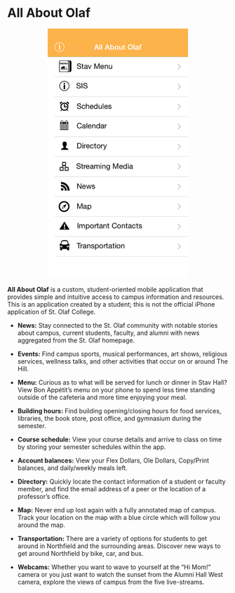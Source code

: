 All About Olaf
==============

<p align="center"><img src="./.github/screenshot.png" width="320px" alt="Screenshot of the All About Olaf main menu" /></p>

**All About Olaf** is a custom, student-oriented mobile application that provides simple and intuitive access to campus information and resources. This is an application created by a student; this is not the official iPhone application of St. Olaf College.

- **News:** Stay connected to the St. Olaf community with notable stories about campus, current students, faculty, and alumni with news aggregated from the St. Olaf homepage.

- **Events:** Find campus sports, musical performances, art shows, religious services, wellness talks, and other activities that occur on or around The Hill.

- **Menu:** Curious as to what will be served for lunch or dinner in Stav Hall? View Bon Appétit’s menu on your phone to spend less time standing outside of the cafeteria and more time enjoying your meal.

- **Building hours:** Find building opening/closing hours for food services, libraries, the book store, post office, and gymnasium during the semester.

- **Course schedule:** View your course details and arrive to class on time by storing your semester schedules within the app.

- **Account balances:** View your Flex Dollars, Ole Dollars, Copy/Print balances, and daily/weekly meals left.

- **Directory:** Quickly locate the contact information of a student or faculty member, and find the email address of a peer or the location of a professor’s office.

- **Map:** Never end up lost again with a fully annotated map of campus. Track your location on the map with a blue circle which will follow you around the map.

- **Transportation:** There are a variety of options for students to get around in Northfield and the surrounding areas. Discover new ways to get around Northfield by bike, car, and bus.

- **Webcams:** Whether you want to wave to yourself at the “Hi Mom!” camera or you just want to watch the sunset from the Alumni Hall West camera, explore the views of campus from the five live-streams.
